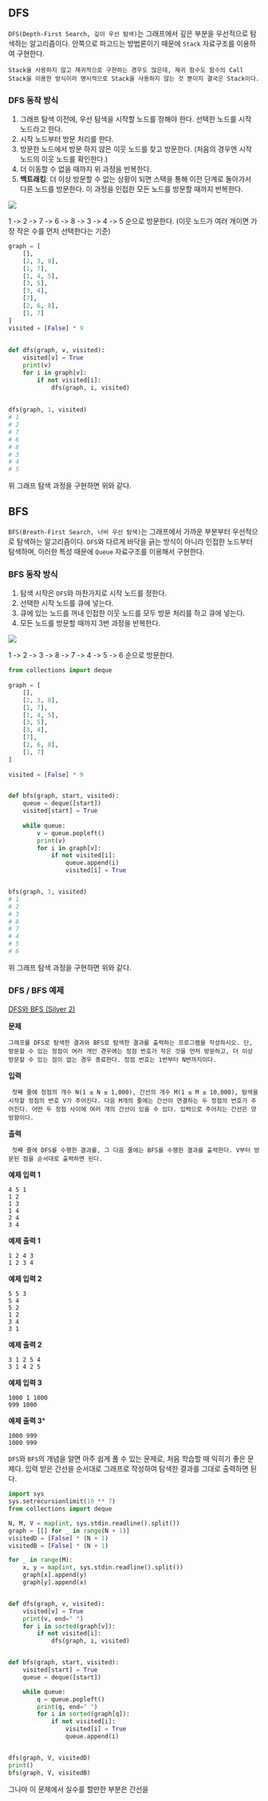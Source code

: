 
## DFS

`DFS(Depth-First Search, 깊이 우선 탐색)`는 그래프에서 깊은 부분을 우선적으로 탐색하는 알고리즘이다. 안쪽으로 파고드는 방법론이기 때문에 `Stack` 자료구조를 이용하여 구현한다. 

	Stack을 사용하지 않고 재귀적으로 구현하는 경우도 많은데, 재귀 함수도 함수의 Call Stack을 이용한 방식이라 명시적으로 Stack을 사용하지 않는 것 뿐이지 결국은 Stack이다.

### DFS 동작 방식

1. 그래프 탐색 이전에, 우선 탐색을 시작할 노드를 정해야 한다. 선택한 노드를 시작 노드라고 한다.
2. 시작 노드부터 방문 처리를 한다.
3. 방문한 노드에서 방문 하지 않은 이웃 노드를 찾고 방문한다. (처음의 경우엔 시작 노드의 이웃 노드를 확인한다.)
5. 더 이동할 수 없을 때까지 위 과정을 반복한다.
6. **백트래킹**: 더 이상 방문할 수 없는 상황이 되면 스택을 통해 이전 단계로 돌아가서 다른 노드를 방문한다. 이 과정을 인접한 모든 노드를 방문할 때까지 반복한다.

![](../image/dfs.png)

1 -> 2 -> 7 -> 6 -> 8 -> 3 -> 4 -> 5 순으로 방문한다. (이웃 노드가 여러 개이면 가장 작은 수를 먼저 선택한다는 기준)

```python
graph = [  
    [],  
    [2, 3, 8],  
    [1, 7],  
    [1, 4, 5],  
    [3, 5],  
    [3, 4],  
    [7],  
    [2, 6, 8],  
    [1, 7]  
]  
visited = [False] * 9  
  
  
def dfs(graph, v, visited):  
    visited[v] = True  
    print(v)  
    for i in graph[v]:  
        if not visited[i]:  
            dfs(graph, i, visited)  
  
  
dfs(graph, 1, visited)
# 1
# 2
# 7
# 6
# 8
# 3
# 4
# 5
```

위 그래프 탐색 과정을 구현하면 위와 같다.

## BFS

`BFS(Breath-First Search, 너비 우선 탐색)`는 그래프에서 가까운 부분부터 우선적으로 탐색하는 알고리즘이다. `DFS`와 다르게 바닥을 긁는 방식이 아니라 인접한 노드부터 탐색하며, 이러한 특성 때문에 `Queue` 자료구조를 이용해서 구현한다.

### BFS 동작 방식

1. 탐색 시작은 `DFS`와 마찬가지로 시작 노드를 정한다. 
2. 선택한 시작 노드를 큐에 넣는다.
3. 큐에 있는 노드를 꺼내 인접한 이웃 노드를 모두 방문 처리를 하고 큐에 넣는다.
4. 모든 노드를 방문할 때까지 3번 과정을 반복한다.

![](../image/bfs.png)

1 -> 2 -> 3 -> 8 -> 7 -> 4 -> 5 -> 6 순으로 방문한다.

```python
from collections import deque  
  
graph = [  
    [],  
    [2, 3, 8],  
    [1, 7],  
    [1, 4, 5],  
    [3, 5],  
    [3, 4],  
    [7],  
    [2, 6, 8],  
    [1, 7]  
]  
  
visited = [False] * 9  


def bfs(graph, start, visited):  
    queue = deque([start])  
    visited[start] = True  
  
    while queue:  
        v = queue.popleft()  
        print(v)  
        for i in graph[v]:  
            if not visited[i]:  
                queue.append(i)  
                visited[i] = True  


bfs(graph, 1, visited)
# 1
# 2
# 3
# 8
# 7
# 4
# 5
# 6
```

위 그래프 탐색 과정을 구현하면 위와 같다.

### DFS / BFS 예제

[DFS와 BFS (Silver 2)](https://www.acmicpc.net/problem/1260)

**문제**

	그래프를 DFS로 탐색한 결과와 BFS로 탐색한 결과를 출력하는 프로그램을 작성하시오. 단, 방문할 수 있는 정점이 여러 개인 경우에는 정점 번호가 작은 것을 먼저 방문하고, 더 이상 방문할 수 있는 점이 없는 경우 종료한다. 정점 번호는 1번부터 N번까지이다.

**입력**

	 첫째 줄에 정점의 개수 N(1 ≤ N ≤ 1,000), 간선의 개수 M(1 ≤ M ≤ 10,000), 탐색을 시작할 정점의 번호 V가 주어진다. 다음 M개의 줄에는 간선이 연결하는 두 정점의 번호가 주어진다. 어떤 두 정점 사이에 여러 개의 간선이 있을 수 있다. 입력으로 주어지는 간선은 양방향이다.

**출력**

	 첫째 줄에 DFS를 수행한 결과를, 그 다음 줄에는 BFS를 수행한 결과를 출력한다. V부터 방문된 점을 순서대로 출력하면 된다.

**예제 입력 1**

	4 5 1
	1 2
	1 3
	1 4
	2 4
	3 4

**예제 출력 1**

	1 2 4 3
	1 2 3 4

**예제 입력 2**

	5 5 3
	5 4
	5 2
	1 2
	3 4
	3 1

**예제 출력 2**

	3 1 2 5 4
	3 1 4 2 5

**예제 입력 3**

	1000 1 1000
	999 1000

**예제 출력 3***

	1000 999
	1000 999

`DFS`와 `BFS`의 개념을 알면 아주 쉽게 풀 수 있는 문제로, 처음 학습할 때 익히기 좋은 문제다. 입력 받은 간선을 순서대로 그래프로 작성하여 탐색한 결과를 그대로 출력하면 된다.

```python
import sys
sys.setrecursionlimit(10 ** 7)
from collections import deque

N, M, V = map(int, sys.stdin.readline().split())
graph = [[] for _ in range(N + 1)]
visitedD = [False] * (N + 1)
visitedB = [False] * (N + 1)

for _ in range(M):
    x, y = map(int, sys.stdin.readline().split())
    graph[x].append(y)
    graph[y].append(x)


def dfs(graph, v, visited):
    visited[v] = True
    print(v, end=" ")
    for i in sorted(graph[v]):
        if not visited[i]:
            dfs(graph, i, visited)


def bfs(graph, start, visited):
    visited[start] = True
    queue = deque([start])

    while queue:
        q = queue.popleft()
        print(q, end=" ")
        for i in sorted(graph[q]):
            if not visited[i]:
                visited[i] = True
                queue.append(i)


dfs(graph, V, visitedD)
print()
bfs(graph, V, visitedB)
```

그나마 이 문제에서 실수를 할만한 부분은 간선을 